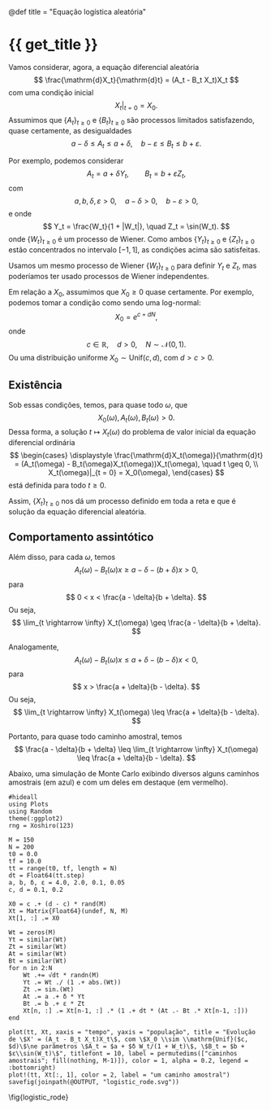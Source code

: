 @def title = "Equação logística aleatória"

# {{ get_title }}

Vamos considerar, agora, a equação diferencial aleatória
$$
\frac{\mathrm{d}X_t}{\mathrm{d}t} = (A_t - B_t X_t)X_t
$$
com uma condição inicial
$$
\left.X_t\right|_{t = 0} = X_0.
$$
Assumimos que $\{A_t\}_{t\geq 0}$ e $\{B_t\}_{t \geq 0}$ são processos limitados satisfazendo, quase certamente, as desigualdades
$$
a - \delta \leq A_t \leq a + \delta, \quad b - \varepsilon \leq B_t \leq b + \varepsilon.
$$

Por exemplo, podemos considerar
$$
A_t = a + \delta Y_t, \qquad B_t = b + \varepsilon Z_t,
$$
com
$$
a, b, \delta, \varepsilon > 0, \quad a - \delta > 0, \quad b - \varepsilon > 0,
$$
e onde
$$
Y_t = \frac{W_t}{1 + |W_t|}, \quad Z_t = \sin(W_t).
$$
onde $\{W_t\}_{t \geq 0}$ é um processo de Wiener. Como ambos $\{Y_t\}_{t \geq 0}$ e $\{Z_t\}_{t \geq 0}$ estão concentrados no intervalo $[-1, 1],$ as condições acima são satisfeitas.

Usamos um mesmo processo de Wiener $\{W_t\}_{t \geq 0}$ para definir $Y_t$ e $Z_t,$ mas poderíamos ter usado processos de Wiener independentes.

Em relação a $X_0,$ assumimos que $X_0 \geq 0$ quase certamente. Por exemplo, podemos tomar a condição como sendo uma log-normal:
$$
X_0 = e^{c + d N},
$$
onde
$$
c \in \mathbb{R}, \quad d > 0, \quad N \sim \mathcal{N}(0, 1).
$$
Ou uma distribuição uniforme $X_0 \sim \mathrm{Unif}(c, d),$ com $d > c > 0.$

## Existência

Sob essas condições, temos, para quase todo $\omega,$ que
$$
X_0(\omega), A_t(\omega), B_t(\omega) > 0.
$$
Dessa forma, a solução $t \mapsto X_t(\omega)$ do problema de valor inicial da equação diferencial ordinária
$$
\begin{cases}
\displaystyle \frac{\mathrm{d}X_t(\omega)}{\mathrm{d}t} = (A_t(\omega) - B_t(\omega)X_t(\omega))X_t(\omega), \quad t \geq 0, \\
X_t(\omega)|_{t = 0} = X_0(\omega),
\end{cases}
$$
está definida para todo $t \geq 0.$

Assim, $\{X_t\}_{t \geq 0}$ nos dá um processo definido em toda a reta e que é solução da equação diferencial aleatória.

## Comportamento assintótico

Além disso, para cada $\omega,$ temos
$$
A_t(\omega) - B_t(\omega)x \geq a - \delta - (b + \delta) x > 0,
$$
para
$$
0 < x < \frac{a - \delta}{b + \delta}.
$$
Ou seja,
$$
\lim_{t \rightarrow \infty} X_t(\omega) \geq \frac{a - \delta}{b + \delta}.
$$

Analogamente,
$$
A_t(\omega) - B_t(\omega)x \leq a + \delta - (b - \delta) x < 0,
$$
para
$$
x > \frac{a + \delta}{b - \delta}.
$$
Ou seja,
$$
\lim_{t \rightarrow \infty} X_t(\omega) \leq \frac{a + \delta}{b - \delta}.
$$

Portanto, para quase todo caminho amostral, temos
$$
\frac{a - \delta}{b + \delta} \leq \lim_{t \rightarrow \infty} X_t(\omega) \leq \frac{a + \delta}{b - \delta}.
$$

Abaixo, uma simulação de Monte Carlo exibindo diversos alguns caminhos amostrais (em azul) e com um deles em destaque (em vermelho).

```julia:logistic_rode
#hideall
using Plots
using Random
theme(:ggplot2)
rng = Xoshiro(123)

M = 150
N = 200
t0 = 0.0
tf = 10.0
tt = range(t0, tf, length = N)
dt = Float64(tt.step)
a, b, δ, ε = 4.0, 2.0, 0.1, 0.05
c, d = 0.1, 0.2

X0 = c .+ (d - c) * rand(M)
Xt = Matrix{Float64}(undef, N, M)
Xt[1, :] .= X0

Wt = zeros(M)
Yt = similar(Wt)
Zt = similar(Wt)
At = similar(Wt)
Bt = similar(Wt)
for n in 2:N
    Wt .+= √dt * randn(M)
    Yt .= Wt ./ (1 .+ abs.(Wt))
    Zt .= sin.(Wt)
    At .= a .+ δ * Yt
    Bt .= b .+ ε * Zt
    Xt[n, :] .= Xt[n-1, :] .* (1 .+ dt * (At .- Bt .* Xt[n-1, :])) 
end

plot(tt, Xt, xaxis = "tempo", yaxis = "população", title = "Evolução de \$X' = (A_t - B_t X_t)X_t\$, com \$X_0 \\sim \\mathrm{Unif}($c, $d)\$\ne parâmetros \$A_t = $a + $δ W_t/(1 + W_t)\$, \$B_t = $b + $ε\\sin(W_t)\$", titlefont = 10, label = permutedims(["caminhos amostrais"; fill(nothing, M-1)]), color = 1, alpha = 0.2, legend = :bottomright)
plot!(tt, Xt[:, 1], color = 2, label = "um caminho amostral")
savefig(joinpath(@OUTPUT, "logistic_rode.svg"))
```
\fig{logistic_rode}
